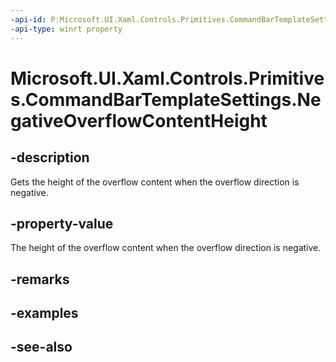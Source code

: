 ```yaml
---
-api-id: P:Microsoft.UI.Xaml.Controls.Primitives.CommandBarTemplateSettings.NegativeOverflowContentHeight
-api-type: winrt property
---
```


<!-- Property syntax
public double NegativeOverflowContentHeight { get; }
-->

# Microsoft.UI.Xaml.Controls.Primitives.CommandBarTemplateSettings.NegativeOverflowContentHeight

## -description
Gets the height of the overflow content when the overflow direction is negative.

## -property-value
The height of the overflow content when the overflow direction is negative.

## -remarks

## -examples

## -see-also
